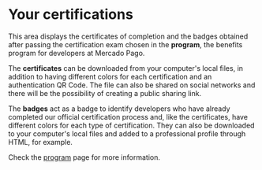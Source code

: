 # Your certifications

This area displays the certificates of completion and the badges obtained after passing the certification exam chosen in the **<dev>program**, the benefits program for developers at Mercado Pago.

The **certificates** can be downloaded from your computer's local files, in addition to having different colors for each certification and an authentication QR Code. The file can also be shared on social networks and there will be the possibility of creating a public sharing link.

The **badges** act as a badge to identify developers who have already completed our official certification process and, like the certificates, have different colors for each type of certification. They can also be downloaded to your computer's local files and added to a professional profile through HTML, for example.

Check the [<dev>program](https://www.mercadopago[FAKER][URL][DOMAIN]/developers/en/developer-program) page for more information.